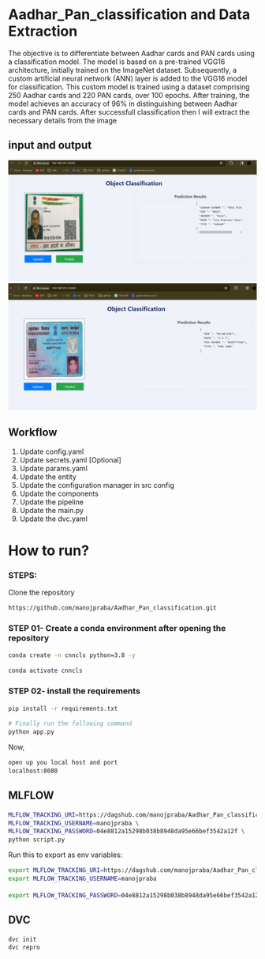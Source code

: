 # Aadhar_Pan_classification and Data Extraction
The objective is to differentiate between Aadhar cards and PAN cards using a classification model. The model is based on a pre-trained VGG16 architecture, initially trained on the ImageNet dataset. Subsequently, a custom artificial neural network (ANN) layer is added to the VGG16 model for classification. This custom model is trained using a dataset comprising 250 Aadhar cards and 220 PAN cards, over 100 epochs. After training, the model achieves an accuracy of 96% in distinguishing between Aadhar cards and PAN cards.
After successfull classification then I will extract the necessary details from the image
## input and output
![alt tag](https://github.com/manojpraba/Aadhar_Pan_classification/blob/main/sceenshots/aadhar.png)
![alt tag](https://github.com/manojpraba/Aadhar_Pan_classification/blob/main/sceenshots/pan.png)

## Workflow
1. Update config.yaml
2. Update secrets.yaml [Optional]
3. Update params.yaml
4. Update the entity
5. Update the configuration manager in src config
6. Update the components
7. Update the pipeline 
8. Update the main.py
9. Update the dvc.yaml

# How to run?
### STEPS:

Clone the repository

```bash
https://github.com/manojpraba/Aadhar_Pan_classification.git
```
### STEP 01- Create a conda environment after opening the repository

```bash
conda create -n cnncls python=3.8 -y
```

```bash
conda activate cnncls
```


### STEP 02- install the requirements
```bash
pip install -r requirements.txt
```


```bash
# Finally run the following command
python app.py
```

Now,
```bash
open up you local host and port
localhost:8080
```


## MLFLOW
```bash
MLFLOW_TRACKING_URI=https://dagshub.com/manojpraba/Aadhar_Pan_classification.mlflow \
MLFLOW_TRACKING_USERNAME=manojpraba \
MLFLOW_TRACKING_PASSWORD=04e8812a15298b038b8948da95e66bef3542a12f \
python script.py
```
Run this to export as env variables:
```bash
export MLFLOW_TRACKING_URI=https://dagshub.com/manojpraba/Aadhar_Pan_classification.mlflow
export MLFLOW_TRACKING_USERNAME=manojpraba 

export MLFLOW_TRACKING_PASSWORD=04e8812a15298b038b8948da95e66bef3542a12f
```
## DVC
```bash
dvc init
dvc repro
